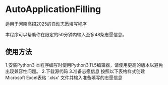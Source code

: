 # AutoApplicationFilling
适用于河南高招2025的自动志愿填写程序

本程序可以帮助你在限定的50分钟内输入至多48条志愿信息。

## 使用方法
1.安装Python3
  本程序编写时使用Python3.11.5编辑器，请使用更高的版本以避免出现兼容性问题。
2.下载源代码
3.准备志愿信息
  按照以下表格样式创建Microsoft Excel表格 '.xlsx' 文件并输入准备填写的志愿信息
